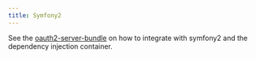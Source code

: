 ```yaml
---
title: Symfony2
---
```


See the [oauth2-server-bundle](https://github.com/bshaffer/oauth2-server-bundle) on how to integrate with
symfony2 and the dependency injection container.